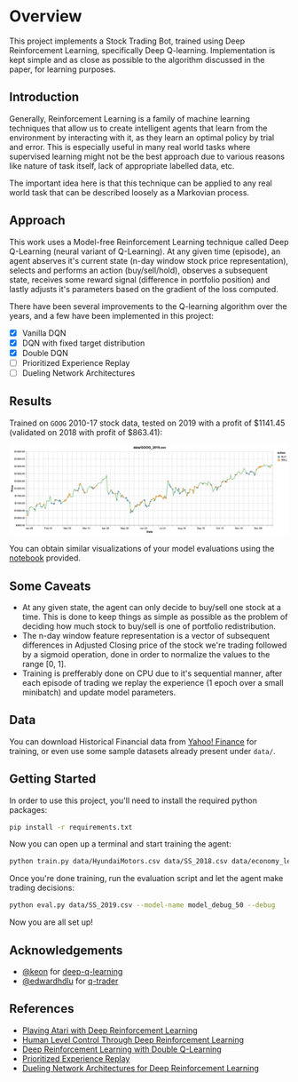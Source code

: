 # Overview

This project implements a Stock Trading Bot, trained using Deep Reinforcement Learning, specifically Deep Q-learning. Implementation is kept simple and as close as possible to the algorithm discussed in the paper, for learning purposes.

## Introduction

Generally, Reinforcement Learning is a family of machine learning techniques that allow us to create intelligent agents that learn from the environment by interacting with it, as they learn an optimal policy by trial and error. This is especially useful in many real world tasks where supervised learning might not be the best approach due to various reasons like nature of task itself, lack of appropriate labelled data, etc.

The important idea here is that this technique can be applied to any real world task that can be described loosely as a Markovian process.

## Approach

This work uses a Model-free Reinforcement Learning technique called Deep Q-Learning (neural variant of Q-Learning).
At any given time (episode), an agent abserves it's current state (n-day window stock price representation), selects and performs an action (buy/sell/hold), observes a subsequent state, receives some reward signal (difference in portfolio position) and lastly adjusts it's parameters based on the gradient of the loss computed.

There have been several improvements to the Q-learning algorithm over the years, and a few have been implemented in this project:

- [x] Vanilla DQN
- [x] DQN with fixed target distribution
- [x] Double DQN
- [ ] Prioritized Experience Replay
- [ ] Dueling Network Architectures

## Results

Trained on `GOOG` 2010-17 stock data, tested on 2019 with a profit of $1141.45 (validated on 2018 with profit of $863.41):

![Google Stock Trading episode](./extra/visualization.png)

You can obtain similar visualizations of your model evaluations using the [notebook](./visualize.ipynb) provided.

## Some Caveats

- At any given state, the agent can only decide to buy/sell one stock at a time. This is done to keep things as simple as possible as the problem of deciding how much stock to buy/sell is one of portfolio redistribution.
- The n-day window feature representation is a vector of subsequent differences in Adjusted Closing price of the stock we're trading followed by a sigmoid operation, done in order to normalize the values to the range [0, 1].
- Training is prefferably done on CPU due to it's sequential manner, after each episode of trading we replay the experience (1 epoch over a small minibatch) and update model parameters.

## Data

You can download Historical Financial data from [Yahoo! Finance](https://ca.finance.yahoo.com/) for training, or even use some sample datasets already present under `data/`.

## Getting Started

In order to use this project, you'll need to install the required python packages:

```bash
pip install -r requirements.txt
```

Now you can open up a terminal and start training the agent:

```bash
python train.py data/HyundaiMotors.csv data/SS_2018.csv data/economy_leading_2005.csv
```

Once you're done training, run the evaluation script and let the agent make trading decisions:

```bash
python eval.py data/SS_2019.csv --model-name model_debug_50 --debug
```

Now you are all set up!

## Acknowledgements

- [@keon](https://github.com/keon) for [deep-q-learning](https://github.com/keon/deep-q-learning)
- [@edwardhdlu](https://github.com/edwardhdlu) for [q-trader](https://github.com/edwardhdlu/q-trader)

## References

- [Playing Atari with Deep Reinforcement Learning](https://arxiv.org/abs/1312.5602)
- [Human Level Control Through Deep Reinforcement Learning](https://deepmind.com/research/publications/human-level-control-through-deep-reinforcement-learning/)
- [Deep Reinforcement Learning with Double Q-Learning](https://arxiv.org/abs/1509.06461)
- [Prioritized Experience Replay](https://arxiv.org/abs/1511.05952)
- [Dueling Network Architectures for Deep Reinforcement Learning](https://arxiv.org/abs/1511.06581)